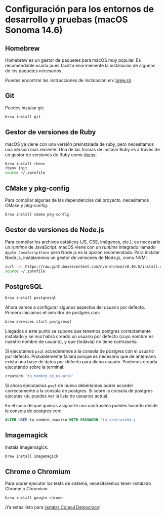 # Configuración para los entornos de desarrollo y pruebas (macOS Sonoma 14.6)

## Homebrew

Homebrew es un gestor de paquetes para macOS muy popular. Es recomendable usarlo pues facilita enormemente la instalación de algunos de los paquetes necesarios.

Puedes encontrar las instrucciones de instalación en: [brew.sh](http://brew.sh)

## Git

Puedes instalar git:

```bash
brew install git
```

## Gestor de versiones de Ruby

macOS ya viene con una versión preinstalada de ruby, pero necesitamos una versión más reciente. Una de las formas de instalar Ruby es a través de un gestor de versiones de Ruby como [rbenv](https://github.com/rbenv/rbenv):

```bash
brew install rbenv
rbenv init
source ~/.zprofile
```

## CMake y pkg-config

Para compilar algunas de las dependencias del proyecto, necesitamos CMake y pkg-config:

```bash
brew install cmake pkg-config
```

## Gestor de versiones de Node.js

Para compilar los archivos estáticos (JS, CSS, imágenes, etc.), es necesario un _runtime_ de JavaScript. macOS viene con un _runtime_ integrado llamado `Apple JavaScriptCore` pero Node.js es la opción recomendada. Para instalar Node.js, instalaremos un gestor de versiones de Node.js, como NVM:

```bash
curl -o- https://raw.githubusercontent.com/nvm-sh/nvm/v0.40.0/install.sh | bash
source ~/.zprofile
```

## PostgreSQL

```bash
brew install postgresql
```

Ahora vamos a configurar algunos aspectos del usuario por defecto. Primero iniciamos el servidor de postgres con:

```bash
brew services start postgresql
```

Llegados a este punto se supone que tenemos postgres correctamente instalado y se nos habrá creado un usuario por defecto (cuyo nombre es nuestro nombre de usuario), y que (todavía) no tiene contraseña.

Si ejecutamos `psql` accederemos a la consola de postgres con el usuario por defecto. Probablemente fallará porque es necesario que de antemano exista una base de datos por defecto para dicho usuario. Podemos crearla ejecutando sobre la terminal:

```bash
createdb 'tu_nombre_de_usuario'
```

Si ahora ejecutamos `psql` de nuevo deberíamos poder acceder correctamente a la consola de postgres. Si sobre la consola de postgres ejecutas `\du` puedes ver la lista de usuarios actual.

En el caso de que quieras asignarte una contraseña puedes hacerlo desde la consola de postgres con:

```sql
ALTER USER tu_nombre_usuario WITH PASSWORD 'tu_contraseña';
```

## Imagemagick

Instala Imagemagick:

```bash
brew install imagemagick
```

## Chrome o Chromium

Para poder ejecutar los tests de sistema, necesitaremos tener instalado Chrome o Chromium.

```bash
brew install google-chrome
```

¡Ya estás listo para [instalar Consul Democracy](local_installation.md)!
